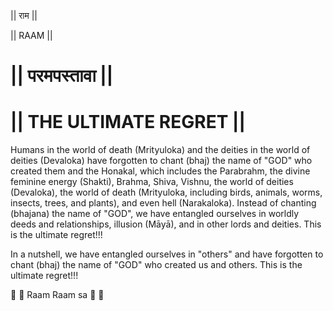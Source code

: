 || राम ||

|| RAAM ||

# || परमपस्तावा ||
# || THE ULTIMATE REGRET ||

Humans in the world of death (Mrityuloka) and the deities in the world of deities (Devaloka) have forgotten to chant (bhaj) the name of "GOD" who created them and the Honakal, which includes the Parabrahm, the divine feminine energy (Shakti), Brahma, Shiva, Vishnu, the world of deities (Devaloka), the world of death (Mrityuloka, including birds, animals, worms, insects, trees, and plants), and even hell (Narakaloka). Instead of chanting (bhajana) the name of "GOD", we have entangled ourselves in worldly deeds and relationships, illusion (Māyā), and in other lords and deities. This is the ultimate regret!!!

In a nutshell, we have entangled ourselves in "others" and have forgotten to chant (bhaj) the name of "GOD" who created us and others. This is the ultimate regret!!!
 
 
🙏 🌹 Raam Raam sa 🌹 🙏
